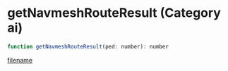# getNavmeshRouteResult (Category ai)

```js
function getNavmeshRouteResult(ped: number): number
```

[filename](getNavmeshRouteResult_m.md ':include')